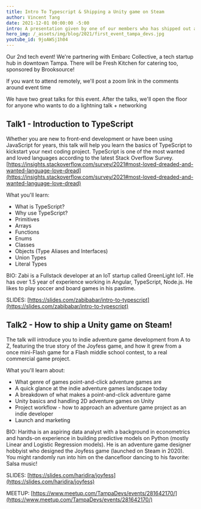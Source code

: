 ```yaml
---
title: Intro To Typescript & Shipping a Unity game on Steam
author: Vincent Tang
date: 2021-12-01 00:00:00 -5:00
intro: A presentation given by one of our members who has shipped out a video game on steam. And an intro to typescript, a popular superset of Javascript for scaling web applications!
hero_img: /_assets/img/blog/2021/first_event_tampa_devs.jpg
youtube_id: 9joAWSj1h04
---
```



Our 2nd tech event! We're partnering with Embarc Collective, a tech startup hub in downtown Tampa. There will be Fresh Kitchen for catering too, sponsored by Brooksource!

If you want to attend remotely, we'll post a zoom link in the comments around event time

We have two great talks for this event. After the talks, we'll open the floor for anyone who wants to do a lightning talk + networking

## Talk1 - Introduction to TypeScript

Whether you are new to front-end development or have been using JavaScript for years, this talk will help you learn the basics of TypeScript to kickstart your next coding project. TypeScript is one of the most wanted and loved languages according to the latest Stack Overflow Survey. [https://insights.stackoverflow.com/survey/2021#most-loved-dreaded-and-wanted-language-love-dread](https://insights.stackoverflow.com/survey/2021#most-loved-dreaded-and-wanted-language-love-dread)

What you'll learn:

- What is TypeScript?
- Why use TypeScript?
- Primitives
- Arrays
- Functions
- Enums
- Classes
- Objects (Type Aliases and Interfaces)
- Union Types
- Literal Types

BIO: Zabi is a Fullstack developer at an IoT startup called GreenLight IoT. He has over 1.5 year of experience working in Angular, TypeScript, Node.js. He likes to play soccer and board games in his pastime.

SLIDES: [https://slides.com/zabibabar/intro-to-typescript](https://slides.com/zabibabar/intro-to-typescript)

## Talk2 - How to ship a Unity game on Steam!

The talk will introduce you to indie adventure game development from A to Z, featuring the true story of the Joyfess game, and how it grew from a once mini-Flash game for a Flash middle school contest, to a real commercial game project.

What you'll learn about:

- What genre of games point-and-click adventure games are
- A quick glance at the indie adventure games landscape today
- A breakdown of what makes a point-and-click adventure game
- Unity basics and handling 2D adventure games on Unity
- Project workflow - how to approach an adventure game project as an indie developer
- Launch and marketing

BIO: Haritha is an aspiring data analyst with a background in econometrics and hands-on experience in building predictive models on Python (mostly Linear and Logistic Regression models). He is an adventure game designer hobbyist who designed the Joyfess game (launched on Steam in 2020). You might randomly run into him on the dancefloor dancing to his favorite: Salsa music!

SLIDES: [https://slides.com/haridira/joyfess](https://slides.com/haridira/joyfess)

MEETUP: [https://www.meetup.com/TampaDevs/events/281642170/](https://www.meetup.com/TampaDevs/events/281642170/)